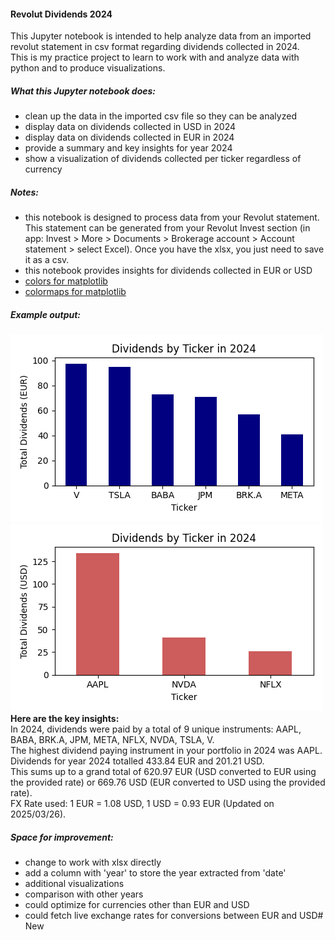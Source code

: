 #### Revolut Dividends 2024
This Jupyter notebook is intended to help analyze data from an imported revolut statement in csv format regarding dividends collected in 2024.
<br>This is my practice project to learn to work with and analyze data with python and to produce visualizations.

##### What this Jupyter notebook does:
- clean up the data in the imported csv file so they can be analyzed
- display data on dividends collected in USD in 2024
- display data on dividends collected in EUR in 2024
- provide a summary and key insights for year 2024
- show a visualization of dividends collected per ticker regardless of currency

##### Notes:
- this notebook is designed to process data from your Revolut statement. This statement can be generated from your Revolut Invest section (in app: Invest > More > Documents > Brokerage account > Account statement > select Excel). Once you have the xlsx, you just need to save it as a csv.
- this notebook provides insights for dividends collected in EUR or USD
- [colors for matplotlib](https://matplotlib.org/3.3.0/gallery/color/named_colors.html)
- [colormaps for matplotlib](https://matplotlib.org/stable/users/explain/colors/colormaps.html)

##### Example output:
![Example Output](./example_outputs/Dividends_by_Ticker_EUR_2024.png)
![Example Output](./example_outputs/Dividends_by_Ticker_USD_2024.png)
<br>**Here are the key insights:**
<br>In 2024, dividends were paid by a total of 9 unique instruments: AAPL, BABA, BRK.A, JPM, META, NFLX, NVDA, TSLA, V.
<br>The highest dividend paying instrument in your portfolio in 2024 was AAPL.
<br>Dividends for year 2024 totalled 433.84 EUR and 201.21 USD.
<br>This sums up to a grand total of 620.97 EUR (USD converted to EUR using the provided rate) or 669.76 USD (EUR converted to USD using the provided rate).
<br>FX Rate used: 1 EUR = 1.08 USD, 1 USD = 0.93 EUR (Updated on 2025/03/26).

##### Space for improvement:
- change to work with xlsx directly
- add a column with 'year' to store the year extracted from 'date'
- additional visualizations
- comparison with other years
- could optimize for currencies other than EUR and USD
- could fetch live exchange rates for conversions between EUR and USD# New
